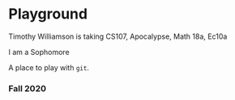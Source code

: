 # Playground

Timothy Williamson is taking CS107, Apocalypse, Math 18a, Ec10a

I am a Sophomore

A place to play with `git`.


### Fall 2020
